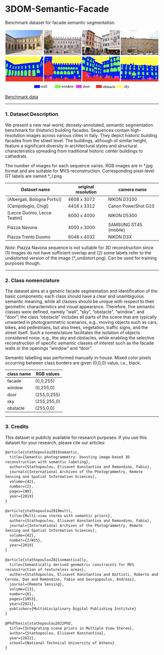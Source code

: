 # 3DOM-Semantic-Facade 
Benchmark dataset for facade semantic segmentation. 

![3DOM Semantic Facade dataset](3DOM_benchmark.png)

[Benchmark data](https://drive.google.com/drive/folders/1kZeNVL6-TL5oGuZfjj5wjPdxldvX_88J?usp=sharing)

_________________________________________________________________________
### 1. Dataset Description

We present a new real-world, densely-annotated, semantic segmentation benchmark for (historic) building facades.
Sequences contain high-resolution images across various cities in Italy. They depict historic building facades from the street level. The buildings, although of similar height, feature a significant diversity in architectural styles and structural characteristics spreading from traditional historic center buildings to cathedrals.

The number of images for each sequence varies. RGB images are in \*.jpg format and are
suitable for MVS reconstruction. Corresponding pixel-level
GT labels  are named \*_l.png

|Dataset name  |  original resolution  | camera name |
|--|--|--|
| [Albergati, Bologna Portici] |4608 x 3072 |NIKON D3100|
| [Campidoglio, Chigi] |4416 x 3312 |Canon PowerShot G10|
| [Lecce Duomo, Lecce Teatini] |6000 x 4000 |NIKON D5300|
| Piazza Navona |4000 x 3000 |SAMSUNG ST45 (mobile)|
| Piazza Trento Duomo |6048 x 4032 |NIKON D3X|



*Note:* Piazza Navona sequence is not suitable for 3D reconstruction 
since (1) images do not have sufficient overlap and (2) some labels 
refer to the undistorted version of the image (\*_undistort.png). 
Can be used for training purposes though. 

_________________________________________________________________________
### 2. Class nomenclature

The dataset aims at a generic facade segmentation and identification of the basic components; each class should have a clear and unambiguous semantic meaning, while all classes should be unique with respect to their geometric characteristics and visual appearance. Therefore, five semantic classes were defined, namely “wall”, “sky”, “obstacle”, “window”, and “door”; the class “obstacle” includes all parts of the scene that are typically unwanted in photogrammetric scenarios, e.g., moving objects such as cars, bikes, and pedestrians, but also trees, vegetation, traffic signs, and the street itself. Such a nomenclature facilitates the isolation of objects considered noise, e.g., the sky and obstacles, while enabling the selective reconstruction of specific semantic classes of interest such as the facade walls or the openings “window” and “door”.

Semantic labelling was performed manually in-house.
Mixed color pixels occurring between class borders 
are given (0,0,0) value, i.e., black.

|class name  |  RGB values  |
|--|--|
| facade |(0,0,255) |
| window |(0,255,0) |
| door |(255,0,255) |
| sky |(255,255,0)|
| obstacle  |(255,0,0) |

_________________________________________________________________________
### 3. Credits
This dataset is publicly available for research purposes.
If you use this dataset for your research, please cite our articles:

   
    
    @article{stathopoulou2019semantic,
      title={Semantic photogrammetry: boosting image-based 3D reconstruction with semantic labeling},
      author={Stathopoulou, Elisavet Konstantina and Remondino, Fabio},
      journal={International Archives of the Photogrammetry, Remote Sensing and Spatial Information Sciences},
      volume={42},
      number={2},
      pages={W9},
      year={2019}
    }
    
    @article{stathopoulou2019multi,
      title={Multi-view stereo with semantic priors},
      author={Stathopoulou, Elisavet Konstantina and Remondino, Fabio},
      journal={International Archives of the Photogrammetry, Remote Sensing and Spatial Information Sciences},
      volume={42},
      number={2/W15},
      year={2019}
    }
    
    @article{stathopoulou2021semantically,
      title={Semantically derived geometric constraints for MVS reconstruction of textureless areas},
      author={Stathopoulou, Elisavet Konstantina and Battisti, Roberto and Cernea, Dan and Remondino, Fabio and Georgopoulos, Andreas},
      journal={Remote Sensing},
      volume={13},
      number={6},
      pages={1053},
      year={2021},
      publisher={Multidisciplinary Digital Publishing Institute}
    }
    
    @PhdThesis{stathopoulou2022PhD,
      title={Integrating scene priors in Multiple View Stereo},
      author={Stathopoulou, Elisavet Konstantina},
      year={2022},
      school={National Technical University of Athens}
    }
